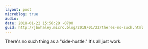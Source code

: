 ```yaml
---
layout: post
microblog: true
audio: 
date: 2018-01-22 15:56:28 -0700
guid: http://jbwhaley.micro.blog/2018/01/22/theres-no-such.html
---
```

There's no such thing as a "side-hustle." It's all just work.
